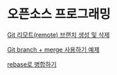# 오픈소스 프로그래밍

[Git 리모트(remote) 브랜치 생성 및 삭제](https://trustyoo86.github.io/git/2017/11/28/git-remote-branch-create.html)

[Git branch + merge 사용하기 예제](https://jistol.github.io/vcs/2017/01/24/git-branch-merge-exam/)

[rebase로 병합하기](https://backlog.com/git-tutorial/kr/stepup/stepup2_8.html)
